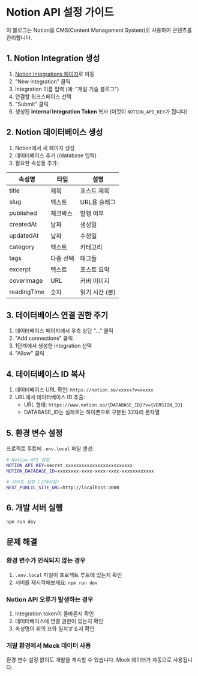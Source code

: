 # Notion API 설정 가이드

이 블로그는 Notion을 CMS(Content Management System)로 사용하여 콘텐츠를 관리합니다.

## 1. Notion Integration 생성

1. [Notion Integrations 페이지](https://www.notion.so/my-integrations)로 이동
2. "New integration" 클릭
3. Integration 이름 입력 (예: "개발 기술 블로그")
4. 연결할 워크스페이스 선택
5. "Submit" 클릭
6. 생성된 **Internal Integration Token** 복사 (이것이 `NOTION_API_KEY`가 됩니다)

## 2. Notion 데이터베이스 생성

1. Notion에서 새 페이지 생성
2. 데이터베이스 추가 (/database 입력)
3. 필요한 속성들 추가:

| 속성명      | 타입      | 설명           |
| ----------- | --------- | -------------- |
| title       | 제목      | 포스트 제목    |
| slug        | 텍스트    | URL용 슬래그   |
| published   | 체크박스  | 발행 여부      |
| createdAt   | 날짜      | 생성일         |
| updatedAt   | 날짜      | 수정일         |
| category    | 텍스트    | 카테고리       |
| tags        | 다중 선택 | 태그들         |
| excerpt     | 텍스트    | 포스트 요약    |
| coverImage  | URL       | 커버 이미지    |
| readingTime | 숫자      | 읽기 시간 (분) |

## 3. 데이터베이스 연결 권한 주기

1. 데이터베이스 페이지에서 우측 상단 "..." 클릭
2. "Add connections" 클릭
3. 1단계에서 생성한 integration 선택
4. "Allow" 클릭

## 4. 데이터베이스 ID 복사

1. 데이터베이스 URL 확인: `https://notion.so/xxxxx?v=xxxxx`
2. URL에서 데이터베이스 ID 추출:
   - URL 형태: `https://www.notion.so/{DATABASE_ID}?v={VERSION_ID}`
   - DATABASE_ID는 실제로는 하이픈으로 구분된 32자리 문자열

## 5. 환경 변수 설정

프로젝트 루트에 `.env.local` 파일 생성:

```bash
# Notion API 설정
NOTION_API_KEY=secret_xxxxxxxxxxxxxxxxxxxxxxxxx
NOTION_DATABASE_ID=xxxxxxxx-xxxx-xxxx-xxxx-xxxxxxxxxxxx

# 사이트 설정 (선택사항)
NEXT_PUBLIC_SITE_URL=http://localhost:3000
```

## 6. 개발 서버 실행

```bash
npm run dev
```

## 문제 해결

### 환경 변수가 인식되지 않는 경우

1. `.env.local` 파일이 프로젝트 루트에 있는지 확인
2. 서버를 재시작해보세요: `npm run dev`

### Notion API 오류가 발생하는 경우

1. Integration token이 올바른지 확인
2. 데이터베이스에 연결 권한이 있는지 확인
3. 속성명이 위의 표와 일치する지 확인

### 개발 환경에서 Mock 데이터 사용

환경 변수 설정 없이도 개발을 계속할 수 있습니다. Mock 데이터가 자동으로 사용됩니다.
